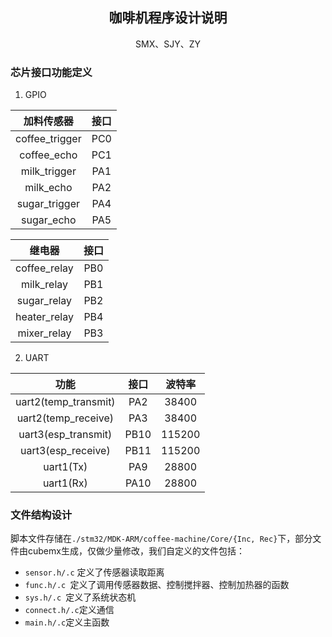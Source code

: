 <center><h2>
    咖啡机程序设计说明
    </h2></center>

<center>SMX、SJY、ZY</center>

### 芯片接口功能定义

1. GPIO

|   加料传感器   | 接口 |
| :------------: | :--: |
| coffee_trigger | PC0  |
|  coffee_echo   | PC1  |
|  milk_trigger  | PA1  |
|   milk_echo    | PA2  |
| sugar_trigger  | PA4  |
|   sugar_echo   | PA5  |



|    继电器    | 接口 |
| :----------: | :--: |
| coffee_relay | PB0  |
|  milk_relay  | PB1  |
| sugar_relay  | PB2  |
| heater_relay | PB4  |
| mixer_relay  | PB3  |



2. UART

|         功能         | 接口 | 波特率 |
| :------------------: | :--: | :----: |
| uart2(temp_transmit) | PA2  | 38400  |
| uart2(temp_receive)  | PA3  | 38400  |
| uart3(esp_transmit)  | PB10 | 115200 |
|  uart3(esp_receive)  | PB11 | 115200 |
|      uart1(Tx)       | PA9  | 28800  |
|      uart1(Rx)       | PA10 | 28800  |





### 文件结构设计

脚本文件存储在`./stm32/MDK-ARM/coffee-machine/Core/{Inc, Rec}`下，部分文件由cubemx生成，仅做少量修改，我们自定义的文件包括：

- `sensor.h/.c` 定义了传感器读取距离
- `func.h/.c `定义了调用传感器数据、控制搅拌器、控制加热器的函数
- `sys.h/.c `定义了系统状态机
- `connect.h/.c`定义通信
- `main.h/.c`定义主函数







